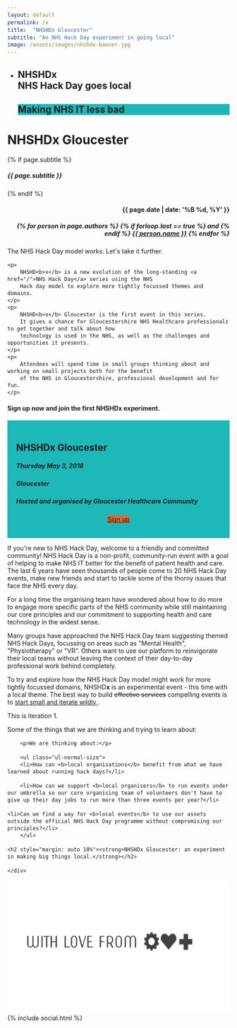```yaml
---
layout: default
permalink: /x
title:  "NHSHDx Gloucester"
subtitle: "An NHS Hack Day experiment in going local"
image: /assets/images/nhshdx-banner.jpg
---
```

<section id="slider_wrapper" class="slider_wrapper full_page_photo">
  <div id="main_flexslider" class="flexslider">
    <ul class="slides">
      <li class="item" style="background-image: url(/assets/images/nhshdx-banner-445k.jpg)">
        <div class="container">
          <div class="carousel-caption">
            <h1>
              <strong>NHSHDx</strong>
              <br />
              NHS Hack Day goes local
              <br />
            </h1>
            <h1 id="lessbad" style="background: #1db8b8">
              Making NHS IT less bad
            </h1>
            <!-- Promoting <strong>good health</strong>, <strong>good practice</strong> and <strong>good science</strong> -->
          </div>
        </div>
      </li> <!-- no more sliders or Helen will get murderous -->
    </ul>
  </div>
</section>

<div class="hgroup centered">
	<div class="container">
		<h1>NHSHD<strong>x</strong> Gloucester</h1>
		{% if page.subtitle %}
			<h5>{{ page.subtitle }}</h5>
		{% endif %}
		<div class="pull-right" align="right">
			<h4>{{ page.date | date: '%B %d, %Y' }}</h4>
			<h5>
			{% for person in page.authors %}
				{% if forloop.last == true %}
					and
				{% endif %}
				<a href="{{ person.url }}" target="_blank">{{ person.name }}</a>
			{% endfor %}	
			</h5>
		</div>
	</div>
</div>

<div class="container">
	<p>The NHS Hack Day model works. Let's take it further.</p>

	<p>
		NHSHD<b>x</b> is a new evolution of the long-standing <a href="/">NHS Hack Day</a> series using the NHS 
		Hack day model to explore more tightly focussed themes and domains.
	</p>
	<p>
		NHSHD<b>x</b> Gloucester is the first event in this series. 
		It gives a chance for Gloucestershire NHS Healthcare professionals to get together and talk about how 
		technology is used in the NHS, as well as the challenges and opportunities it presents. 
	</p>	
	<p>
		Attendees will spend time in small groups thinking about and working on small projects both for the benefit 
		of the NHS in Gloucestershire, professional development and for fun.
	</p>

<section class="call_to_action" id="signups">
<div class="container">
  <div class="row">
      <h4>Sign up now and join the first NHSHD<b>x</b> experiment.</h4>
      <div class="col-md-6 col-md-offset-3" style="background: #1db8b8; padding: 20px">
        <h2>NHSHDx Gloucester</h2>
        <h5>
          <i class="fa fa-calendar"></i> Thursday May 3, 2018
        </h5>
        <h5>
          <i class="fa fa-map-marker"></i>Gloucester
        </h5>
        <h5>
          <i class="fa fa-user"></i>Hosted and organised by Gloucester Healthcare Community
        </h5>
        <center>
          <p>
            <a class="btn btn-info btn-lg" style="background: #ec652b; margin-top: 40px" target="_blank" href="https://nhshdxgloucester.eventbrite.co.uk/">
              Sign up
            </a>
          </p>
        </center>
      </div>
  </div> <!-- row -->
</div>   <!-- container -->
</section>

<section class="nhshdx-exp">
	
  <p>
	If you're new to NHS Hack Day, welcome to a friendly and committed community!
	NHS Hack Day is a non-profit, community-run event with a goal of helping to make NHS IT better for 
	the benefit of patient health and care. The last 6 years have seen thousands of people come to 
	20 NHS Hack Day events, make new friends and start to tackle some of the thorny issues that
	face the NHS every day.
</p>

<p>
	For a long time the organising team have wondered about how to do more to engage more specific 
	parts of the NHS community while still maintaining our core principles and our commitment to 
	supporting health and care technology in the widest sense.
</p>

<p>
	Many groups have approached the NHS Hack Day team suggesting themed NHS Hack Days, focussing on areas 
	such as "Mental Health", "Physiotherapy" or "VR". Others want to use our platform to reinvigorate 
	their local teams without leaving the context of their day-to-day professional work behind completely.
</p>
<p>
	To try and explore how the NHS Hack Day model might work for more tightly focussed domains,
	NHSHD<b>x</b> is an experimental event - this time with a local theme. The best way to build
	<span style="text-decoration: line-through;"> effective services</span> compelling events is to 
	<a href="https://web.archive.org/web/20140628221103/https://www.gov.uk/design-principles#fifth">
		start small and iterate wildly
	</a>. 
</p>
<p>
	This is iteration 1.
</p>

<p>Some of the things that we are thinking and trying to learn about:</p>

		<p>We are thinking about:</p>

		<ul class="ul-normal-size">
		<li>How can <b>local organisations</b> benefit from what we have learned about running hack days?</li>

		<li>How can we support <b>local organisers</b> to run events under our umbrella so our core organising team of volunteers don't have to give up their day jobs to run more than three events per year?</li>

    <li>Can we find a way for <b>local events</b> to use our assets outside the official NHS Hack Day programme without compromising our principles?</li>
		</ul>

    <h2 style="margin: auto 10%"><strong>NHSHDx Gloucester: an experiment in making big things local.</strong></h2>
	
	</div>
</section>

<div class="container center">
	<img src="/assets/images/nhshd/with-love.png" height="300px" />
    {% include social.html %}
</div>
